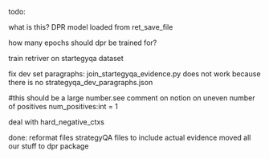 todo:

what is this? DPR model loaded from ret_save_file

how many epochs should dpr be trained for?

train retriver on startegyqa dataset

fix dev set paragraphs:
join_startegyqa_evidence.py does not work because there is no strategyqa_dev_paragraphs.json

#this should be a large number.see comment on notion on uneven number of positives
num_positives:int = 1

deal with hard_negative_ctxs

done:
reformat files strategyQA files to include actual evidence moved all our stuff to dpr package
